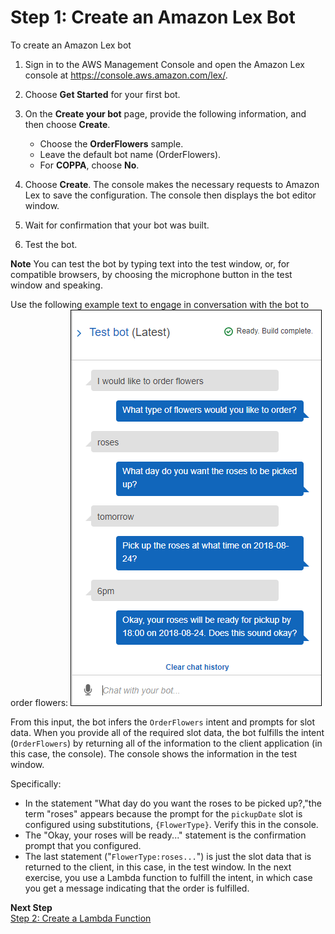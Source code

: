 # Step 1: Create an Amazon Lex Bot

To create an Amazon Lex bot

1. Sign in to the AWS Management Console and open the Amazon Lex console at [https://console\.aws\.amazon\.com/lex/](https://console.aws.amazon.com/lex/)\.

1. Choose **Get Started** for your first bot.

1. On the **Create your bot** page, provide the following information, and then choose **Create**\.
   + Choose the **OrderFlowers** sample\.
   + Leave the default bot name \(OrderFlowers\)\.
   + For **COPPA**, choose **No**\.

1. Choose **Create**\. The console makes the necessary requests to Amazon Lex to save the configuration\. The console then displays the bot editor window\.

1. Wait for confirmation that your bot was built\.

1. Test the bot\.

**Note**
You can test the bot by typing text into the test window, or, for compatible browsers, by choosing the microphone button in the test window and speaking\.

   Use the following example text to engage in conversation with the bot to order flowers:
![\[\]](../images/OrderFlowers-NoLambda.png)

   From this input, the bot infers the `OrderFlowers` intent and prompts for slot data\. When you provide all of the required slot data, the bot fulfills the intent \(`OrderFlowers`\) by returning all of the information to the client application \(in this case, the console\)\. The console shows the information in the test window\.

   Specifically:
   + In the statement "What day do you want the roses to be picked up?,"the term "roses" appears because the prompt for the `pickupDate` slot is configured using substitutions, `{FlowerType}`\. Verify this in the console\.
   + The "Okay, your roses will be ready\.\.\." statement is the confirmation prompt that you configured\.
   + The last statement \("`FlowerType:roses...`"\) is just the slot data that is returned to the client, in this case, in the test window\. In the next exercise, you use a Lambda function to fulfill the intent, in which case you get a message indicating that the order is fulfilled\.

 **Next Step**  
[Step 2: Create a Lambda Function](ex1-step2.md)
